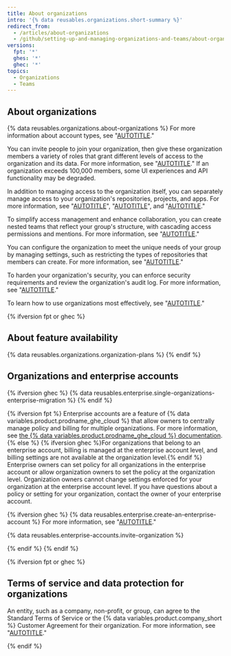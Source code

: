 ```yaml
---
title: About organizations
intro: '{% data reusables.organizations.short-summary %}'
redirect_from:
  - /articles/about-organizations
  - /github/setting-up-and-managing-organizations-and-teams/about-organizations
versions:
  fpt: '*'
  ghes: '*'
  ghec: '*'
topics:
  - Organizations
  - Teams
---
```


## About organizations

{% data reusables.organizations.about-organizations %} For more information about account types, see "[AUTOTITLE](/get-started/learning-about-github/types-of-github-accounts)."

You can invite people to join your organization, then give these organization members a variety of roles that grant different levels of access to the organization and its data. For more information, see "[AUTOTITLE](/organizations/managing-peoples-access-to-your-organization-with-roles/roles-in-an-organization)." If an organization exceeds 100,000 members, some UI experiences and API functionality may be degraded.

In addition to managing access to the organization itself, you can separately manage access to your organization's repositories, projects, and apps. For more information, see "[AUTOTITLE](/organizations/managing-user-access-to-your-organizations-repositories/managing-repository-roles/repository-roles-for-an-organization)", "[AUTOTITLE](/organizations/managing-access-to-your-organizations-project-boards/project-board-permissions-for-an-organization)", and "[AUTOTITLE](/organizations/managing-programmatic-access-to-your-organization)."

To simplify access management and enhance collaboration, you can create nested teams that reflect your group's structure, with cascading access permissions and mentions. For more information, see "[AUTOTITLE](/organizations/organizing-members-into-teams/about-teams)."

You can configure the organization to meet the unique needs of your group by managing settings, such as restricting the types of repositories that members can create. For more information, see "[AUTOTITLE](/organizations/managing-organization-settings)."

To harden your organization's security, you can enforce security requirements and review the organization's audit log. For more information, see "[AUTOTITLE](/organizations/keeping-your-organization-secure)."

To learn how to use organizations most effectively, see "[AUTOTITLE](/organizations/collaborating-with-groups-in-organizations/best-practices-for-organizations)."

{% ifversion fpt or ghec %}

## About feature availability

{% data reusables.organizations.organization-plans %}
{% endif %}

## Organizations and enterprise accounts

<!-- expires 2024-09-03 -->
{% ifversion ghec %}
{% data reusables.enterprise.single-organizations-enterprise-migration %}
{% endif %}
<!-- end expires 2024-09-03 -->

{% ifversion fpt %}
Enterprise accounts are a feature of {% data variables.product.prodname_ghe_cloud %} that allow owners to centrally manage policy and billing for multiple organizations. For more information, see [the {% data variables.product.prodname_ghe_cloud %} documentation](/enterprise-cloud@latest/organizations/collaborating-with-groups-in-organizations/about-organizations).
{% else %}
{% ifversion ghec %}For organizations that belong to an enterprise account, billing is managed at the enterprise account level, and billing settings are not available at the organization level.{% endif %} Enterprise owners can set policy for all organizations in the enterprise account or allow organization owners to set the policy at the organization level. Organization owners cannot change settings enforced for your organization at the enterprise account level. If you have questions about a policy or setting for your organization, contact the owner of your enterprise account.

{% ifversion ghec %}
{% data reusables.enterprise.create-an-enterprise-account %} For more information, see "[AUTOTITLE](/admin/managing-your-enterprise-account/creating-an-enterprise-account)."

{% data reusables.enterprise-accounts.invite-organization %}

{% endif %}
{% endif %}

{% ifversion fpt or ghec %}

## Terms of service and data protection for organizations

An entity, such as a company, non-profit, or group, can agree to the Standard Terms of Service or the {% data variables.product.company_short %} Customer Agreement for their organization. For more information, see "[AUTOTITLE](/organizations/managing-organization-settings/upgrading-to-the-github-customer-agreement)."

{% endif %}
